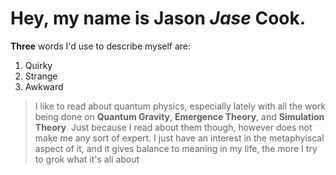 # Hey, my name is **Jason _Jase_ Cook.**
 
**Three** words I'd use to describe myself are:
1. Quirky
2. Strange
3. Awkward
 
>I like to read about quantum physics, especially lately with all the work being done on **Quantum Gravity**, **Emergence Theory**, and **Simulation Theory**. Just because I read about them though, however does not make me any sort of expert. I just have an interest in the metaphyiscal aspect of it, and it gives balance to meaning in my life, the more I try to grok what it's all about
